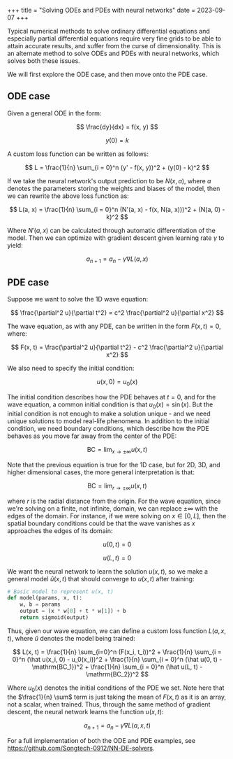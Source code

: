 +++
title = "Solving ODEs and PDEs with neural networks"
date = 2023-09-07
+++

Typical numerical methods to solve ordinary differential equations and especially partial differential equations require very fine grids to be able to attain accurate results, and suffer from the curse of dimensionality. This is an alternate method to solve ODEs and PDEs with neural networks, which solves both these issues.

<!-- more -->

We will first explore the ODE case, and then move onto the PDE case.

## ODE case

Given a general ODE in the form:

$$
\frac{dy}{dx} = f(x, y)
$$

$$
y(0) = k
$$

A custom loss function can be written as follows:

$$
L = \frac{1}{n} \sum_{i = 0}^n (y' - f(x, y))^2 + (y(0) - k)^2
$$

If we take the neural network's output prediction to be $N(x, a)$, where $a$ denotes the parameters storing the weights and biases of the model, then we can rewrite the above loss function as:

$$
L(a, x) = \frac{1}{n} \sum_{i = 0}^n (N'(a, x) - f(x, N(a, x)))^2 + (N(a, 0) - k)^2
$$

Where $N'(a, x)$ can be calculated through automatic differentiation of the model. Then we can optimize with gradient descent given learning rate $\gamma$ to yield:

$$
a_{n + 1} = a_n - \gamma \nabla L(a, x)
$$

## PDE case

Suppose we want to solve the 1D wave equation:

$$
\frac{\partial^2 u}{\partial t^2} = c^2 \frac{\partial^2 u}{\partial x^2}
$$

The wave equation, as with any PDE, can be written in the form $F(x, t) = 0$, where:

$$
F(x, t) = \frac{\partial^2 u}{\partial t^2} - c^2 \frac{\partial^2 u}{\partial x^2}
$$

We also need to specify the initial condition:

$$
u(x, 0) = u_0(x)
$$

The initial condition describes how the PDE behaves at $t = 0$, and for the wave equation, a common initial condition is that $u_0(x) = \sin(x)$. But the initial condition is not enough to make a solution unique - and we need unique solutions to model real-life phenomena. In addition to the initial condition, we need boundary conditions, which describe how the PDE behaves as you move far away from the center of the PDE:

$$
\text{BC} = \lim_{x \to \pm \infty} u(x, t)
$$

Note that the previous equation is true for the 1D case, but for 2D, 3D, and higher dimensional cases, the more general interpretation is that:

$$
\text{BC} = \lim_{r \to \pm \infty} u(x, t)
$$

where $r$ is the radial distance from the origin. For the wave equation, since we're solving on a finite, not infinite, domain, we can replace $\pm \infty$ with the edges of the domain. For instance, if we were solving on $x \in [0, L]$, then the spatial boundary conditions could be that the wave vanishes as $x$ approaches the edges of its domain:

$$
u(0, t) = 0
$$

$$
u(L, t) = 0
$$

We want the neural network to learn the solution $u(x, t)$, so we make a general model $\hat u(x, t)$ that should converge to $u(x, t)$ after training:

```py
# Basic model to represent u(x, t)
def model(params, x, t):
    w, b = params
    output = (x * w[0] + t * w[1]) + b
    return sigmoid(output)
```

Thus, given our wave equation, we can define a custom loss function $L(a, x, t)$, where $\hat u$ denotes the model being trained:

$$
L(x, t) = \frac{1}{n} \sum_{i=0}^n (F(x_i, t_i))^2 + \frac{1}{n} \sum_{i = 0}^n (\hat u(x_i, 0) - u_0(x_i))^2 + \frac{1}{n} \sum_{i = 0}^n (\hat u(0, t) - \mathrm{BC_1})^2 + \frac{1}{n} \sum_{i = 0}^n (\hat u(L, t) - \mathrm{BC_2})^2
$$

Where $u_0(x)$ denotes the initial conditions of the PDE we set. Note here that the $\frac{1}{n} \sum$ term is just taking the mean of $F(x, t)$ as it is an array, not a scalar, when trained. Thus, through the same method of gradient descent, the neural network learns the function $u(x, t)$:

$$
a_{n + 1} = a_n - \gamma \nabla L(a, x, t)
$$

For a full implementation of both the ODE and PDE examples, see <https://github.com/Songtech-0912/NN-DE-solvers>.
